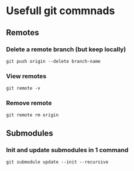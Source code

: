 # Usefull git commnads

## Remotes

### Delete a remote branch (but keep locally)

    git push origin --delete branch-name

### View remotes

    git remote -v

### Remove remote

    git remote rm origin

## Submodules

### Init and update submodules in 1 command

    git submodule update --init --recursive
